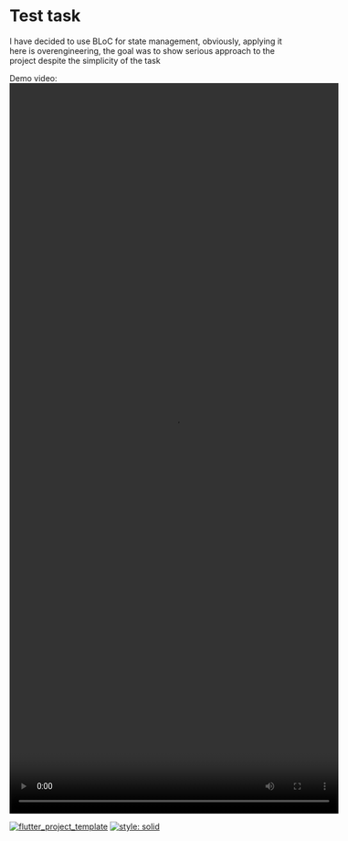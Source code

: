 # Test task
    
I have decided to use BLoC for state management, obviously, applying it here is overengineering, the goal was to show serious approach to the project despite the simplicity of the task

Demo video:
<video src="demo.mp4" width="576" height="1280" controls></video>

[![flutter_project_template](https://nokycucwgzweensacwfy.supabase.co/functions/v1/get_project_badge?projectId=149)](https://nokycucwgzweensacwfy.supabase.co/functions/v1/get_project_url?projectId=149)
[![style: solid](https://img.shields.io/badge/style-solid-orange)](https://pub.dev/packages/solid_lints)